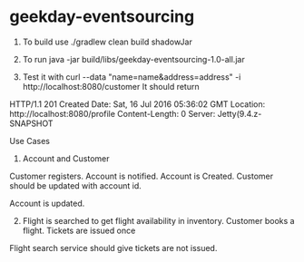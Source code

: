 # geekday-eventsourcing
1. To build use
  ./gradlew clean build shadowJar
  
2. To run 
   java -jar build/libs/geekday-eventsourcing-1.0-all.jar
   
3. Test it with 
  curl --data "name=name&address=address" -i http://localhost:8080/customer
  It should return
  
  HTTP/1.1 201 Created
  Date: Sat, 16 Jul 2016 05:36:02 GMT
  Location: http://localhost:8080/profile
  Content-Length: 0
  Server: Jetty(9.4.z-SNAPSHOT
  
  Use Cases
  
1. Account and Customer

Customer registers.
Account is notified.
Account is Created. Customer should be updated with account id.

Account is updated.

2. Flight is searched to get flight availability in inventory.
Customer books a flight.
Tickets are issued once 

Flight search service should give tickets are not issued.
